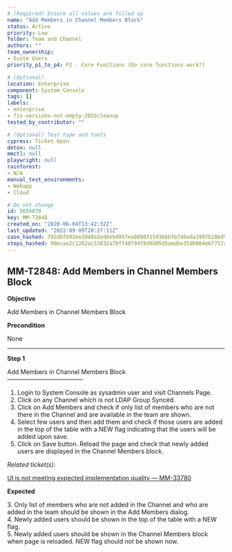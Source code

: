 ```yaml
---
# (Required) Ensure all values are filled up
name: "Add Members in Channel Members Block"
status: Active
priority: Low
folder: Team and Channel
authors: ""
team_ownership: 
- Suite Users
priority_p1_to_p4: P2 - Core Functions (Do core functions work?)

# (Optional)
location: Enterprise
component: System Console
tags: []
labels: 
- enterprise
- fix-versions-not-empty-2022cleanup
tested_by_contributor: ""

# (Optional) Test type and tools
cypress: Ticket Open
detox: null
mmctl: null
playwright: null
rainforest: 
- N/A
manual_test_environments:
- Webapp
- Cloud

# Do not change
id: 5656070
key: MM-T2848
created_on: "2020-06-04T13:42:32Z"
last_updated: "2022-09-09T20:27:11Z"
case_hashed: 792dbfb92ee3940a3ed8ebd957ea0890f159366bfb749ada1997b20bd9014a97a80422cdd2197fea0bd7056994f67a20
steps_hashed: 90ecae2c1262ac53832a70ff40f9478d9d05d5aedbe359b904e6f717a19724bf1f10516311989a3e32398acf1b067edd
---
```


<!-- (Auto-generated) Based on frontmatter's "key" and "name" -->

## MM-T2848: Add Members in Channel Members Block

**Objective**

Add Members in Channel Members Block

**Precondition**

None

---

**Step 1**

Add Members in Channel Members Block\
–––––––––––––––––––––––––

1. Login to System Console as sysadmin user and visit Channels Page.
2. Click on any Channel which is not LDAP Group Synced.
3. Click on Add Members and check if only list of members who are not there in the Channel and are available in the team are shown.
4. Select few users and then add them and check if those users are added in the top of the table with a NEW flag indicating that the users will be added upon save.
5. Click on Save button. Reload the page and check that newly added users are displayed in the Channel Members block.

_Related ticket(s):_

[UI is not meeting expected implementation quality — MM-33780](https://mattermost.atlassian.net/browse/MM-33780)

**Expected**

3\. Only list of members who are not added in the Channel and who are added in the team should be shown in the Add Members dialog.\
4\. Newly added users should be shown in the top of the table with a NEW flag.\
5\. Newly added users should be shown in the Channel Members block when page is reloaded. NEW flag should not be shown now.
